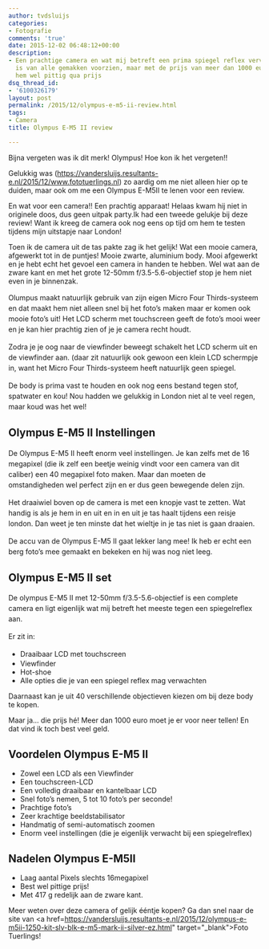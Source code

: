 ```yaml
---
author: tvdsluijs
categories:
- Fotografie
comments: 'true'
date: 2015-12-02 06:48:12+00:00
description:
- Een prachtige camera en wat mij betreft een prima spiegel reflex vervanger! Hij
  is van alle gemakken voorzien, maar met de prijs van meer dan 1000 euro vind ik
  hem wel pittig qua prijs
dsq_thread_id:
- '6100326179'
layout: post
permalink: /2015/12/olympus-e-m5-ii-review.html
tags:
- Camera
title: Olympus E-M5 II review

---
```

Bijna vergeten was ik dit merk! Olympus! Hoe kon ik het vergeten!!

Gelukkig was (https://vandersluijs.resultants-e.nl/2015/12/www.fototuerlings.nl) zo aardig om me niet alleen hier op te duiden, maar ook om me een Olympus E-M5II te lenen voor een review.

En wat voor een camera!! Een prachtig apparaat! Helaas kwam hij niet in originele doos, dus geen uitpak party.<!--more-->Ik had een tweede gelukje bij deze review! Want ik kreeg de camera ook nog eens op tijd om hem te testen tijdens mijn uitstapje naar London!

Toen ik de camera uit de tas pakte zag ik het gelijk! Wat een mooie camera, afgewerkt tot in de puntjes! Mooie zwarte, aluminium body. Mooi afgewerkt en je hebt echt het gevoel een camera in handen te hebben. Wel wat aan de zware kant en met het grote 12-50mm f/3.5-5.6-objectief stop je hem niet even in je binnenzak.

Olumpus maakt natuurlijk gebruik van zijn eigen<span style="line-height: 1.5;"> Micro Four Thirds-systeem en dat maakt hem niet alleen snel bij het foto&#8217;s maken maar er komen ook mooie foto&#8217;s uit! Het LCD scherm met touchscreen geeft de foto&#8217;s mooi weer en je kan hier prachtig zien of je je camera recht houdt.</span>

<span style="line-height: 1.5;">Zodra je je oog naar de viewfinder beweegt schakelt het LCD scherm uit en de viewfinder aan. (daar zit natuurlijk ook gewoon een klein LCD schermpje in, want het Micro Four Thirds-systeem heeft natuurlijk geen spiegel.</span>

<span style="line-height: 1.5;">De body is prima vast te houden en ook nog eens </span><span style="line-height: 1.5;">bestand tegen stof, spatwater en kou! Nou hadden we gelukkig in London niet al te veel regen, maar koud was het wel!</span>

## Olympus E-M5 II Instellingen

<span style="line-height: 1.5;">De Olympus E-M5 II heeft enorm veel instellingen. Je kan zelfs met de 16 megapixel (die ik zelf een beetje weinig vindt voor een camera van dit caliber) een 40 megapixel foto maken. Maar dan moeten de omstandigheden wel perfect zijn en er dus geen bewegende delen zijn.</span>

<span style="line-height: 1.5;">Het draaiwiel boven op de camera is met een knopje vast te zetten. Wat handig is als je hem in en uit en in en uit je tas haalt tijdens een reisje london. Dan weet je ten minste dat het wieltje in je tas niet is gaan draaien.</span>

<span style="line-height: 1.5;">De accu van de Olympus E-M5 II gaat lekker lang mee! Ik heb er echt een berg foto&#8217;s mee gemaakt en bekeken en hij was nog niet leeg.</span>

## Olympus E-M5 II set

<span style="line-height: 1.5;">De olympus E-M5 II met 12-50mm f/3.5-5.6-objectief is een complete camera en ligt eigenlijk wat mij betreft het meeste tegen een spiegelreflex aan.</span>

<span style="line-height: 1.5;">Er zit in:</span>

  * <span style="line-height: 1.5;">Draaibaar LCD met touchscreen </span>
  * Viewfinder
  * Hot-shoe
  * Alle opties die je van een spiegel reflex mag verwachten

Daarnaast kan je uit 40 verschillende objectieven kiezen om bij deze body te kopen.

Maar ja&#8230; die prijs hé! Meer dan 1000 euro moet je er voor neer tellen! En dat vind ik toch best veel geld.

## Voordelen Olympus E-M5 II

  * Zowel een LCD als een Viewfinder
  * Een touchscreen-LCD
  * Een volledig draaibaar en kantelbaar LCD
  * Snel foto&#8217;s nemen, 5 tot 10 foto&#8217;s per seconde!
  * Prachtige foto&#8217;s
  * Zeer krachtige beeldstabilisator
  * Handmatig of semi-automatisch zoomen
  * Enorm veel instellingen (die je eigenlijk verwacht bij een spiegelreflex)

## Nadelen Olympus E-M5II

  * Laag aantal Pixels slechts 16megapixel
  * Best wel pittige prijs!
  * Met 417 g redelijk aan de zware kant.

Meer weten over deze camera of gelijk ééntje kopen? Ga dan snel naar de site van <a href=https://vandersluijs.resultants-e.nl/2015/12/olympus-e-m5ii-1250-kit-slv-blk-e-m5-mark-ii-silver-ez.html" target="_blank">Foto Tuerlings</a>!



&nbsp;